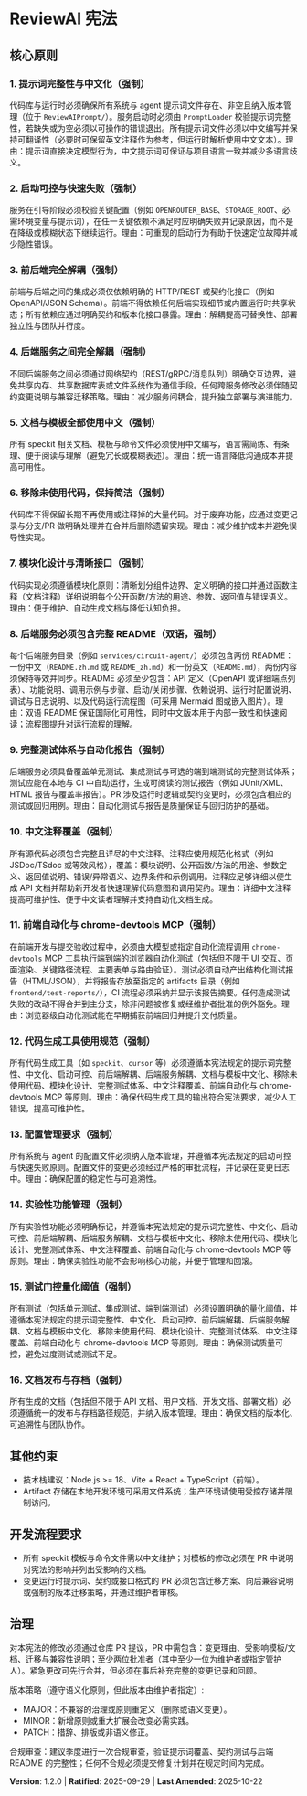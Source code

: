 <!--
Sync Impact Report
- Version change: 1.1.0 -> 1.2.0 (MINOR)
- Last Amended: 2025-10-22
- Reason: 在宪法中新增并明确“测试门控量化阈值”与“文档发布与存档路径”两项可执行要求，旨在把质量门控与文档管理写入治理规范（文档性扩展）。

- Summary of changes:
  - 新增宪法条款：测试门控量化阈值（包括单元/集成/系统/冒烟各阶段的建议阈值）与文档发布与存档规范（发布路径、命名、存档与权限）。
  - 保留并继续执行此前条款（仅中文提示词、chrome-devtools MCP 集成、中文注释、README/测试/契约等）。

- Observations and follow-up (document-only):
  - 该次为宪法扩展，不立即修改代码；后续执行计划已在 TODO 中列出以便逐步实施。
  - 建议在 CI/PR 模板中把若干核验（测试报告存在、coverage、OpenAPI 存在、文档发布路径）设为自动检查项。

- Templates / files flagged for manual follow-up (状态: 待办，变更需单独 PR):
  - `.specify/templates/plan-template.md`: ⚠ 建议翻译并加入宪法核查清单
  - `.specify/templates/spec-template.md`: ⚠ 建议翻译并加入契约/解耦约束说明
  - `.specify/templates/tasks-template.md`: ⚠ 建议翻译并反映测试/契约任务
  - `./.cursor/commands/`（路径已确认）：⚠ 建议翻译并校验术语
  - `ReviewAIPrompt/*/*_en.md`: ⚠ 这些英文提示词文件应由维护者确认备份后移除主线

- Required follow-up TODOs (文档记录，不触发实现)：
  - TODO(ENFORCE_ZH_PROMPTS): 在服务启动验证中优先检查中文提示词存在
  - TODO(OPENAPI_PER_SERVICE): 为每后端创建或提交 OpenAPI/contract 文件
  - TODO(CI_TEST_REPORT): 在 CI 中新增测试执行与报告产出步骤
  - TODO(FINE_AGENT_README): 完善 `services/circuit-fine-agent/README.zh.md` 并与英文版本保持一致
  - TODO(SHARED_PACKAGE_POLICY): 明确共享包版本化與兼容策略
  - TODO(PROMPT_CHANGE_LOG): 在 PR 模板中加入提示词变更需同步更新 `CURSOR.md` 的检查项
  - TODO(ADD_CHROME_MCP): 在前端开发流程中加入 chrome-devtools MCP 自动化测试步骤并定义报告产出与存放位置
  - TODO(ENFORCE_JSDOC_CHINESE): 在 CI 中加入注释规则检查以确保中文注释覆盖
  - TODO(ENFORCE_TEST_THRESHOLDS): 在 CI/发布流程中加入测试门控量化阈值检查（见宪法新增节）
  - TODO(DOC_PUBLISH_PATHS): 定义并在仓库中公布统一的文档发布与存档路径规范

-->

# ReviewAI 宪法

## 核心原则

### 1. 提示词完整性与中文化（强制）
代码库与运行时必须确保所有系统与 agent 提示词文件存在、非空且纳入版本管理（位于 `ReviewAIPrompt/`）。服务启动时必须由 `PromptLoader` 校验提示词完整性，若缺失或为空必须以可操作的错误退出。所有提示词文件必须以中文编写并保持可翻译性（必要时可保留英文注释作为参考，但运行时解析使用中文文本）。理由：提示词直接决定模型行为，中文提示词可保证与项目语言一致并减少多语言歧义。

### 2. 启动可控与快速失败（强制）
服务在引导阶段必须校验关键配置（例如 `OPENROUTER_BASE`、`STORAGE_ROOT`、必需环境变量与提示词），在任一关键依赖不满足时应明确失败并记录原因，而不是在降级或模糊状态下继续运行。理由：可重现的启动行为有助于快速定位故障并减少隐性错误。

### 3. 前后端完全解耦（强制）
前端与后端之间的集成必须仅依赖明确的 HTTP/REST 或契约化接口（例如 OpenAPI/JSON Schema）。前端不得依赖任何后端实现细节或内置运行时共享状态；所有依赖应通过明确契约和版本化接口暴露。理由：解耦提高可替换性、部署独立性与团队并行度。

### 4. 后端服务之间完全解耦（强制）
不同后端服务之间必须通过网络契约（REST/gRPC/消息队列）明确交互边界，避免共享内存、共享数据库表或文件系统作为通信手段。任何跨服务修改必须伴随契约变更说明与兼容迁移策略。理由：减少服务间耦合，提升独立部署与演进能力。

### 5. 文档与模板全部使用中文（强制）
所有 speckit 相关文档、模板与命令文件必须使用中文编写，语言需简练、有条理、便于阅读与理解（避免冗长或模糊表述）。理由：统一语言降低沟通成本并提高可用性。

### 6. 移除未使用代码，保持简洁（强制）
代码库不得保留长期不再使用或注释掉的大量代码。对于废弃功能，应通过变更记录与分支/PR 做明确处理并在合并后删除遗留实现。理由：减少维护成本并避免误导性实现。

### 7. 模块化设计与清晰接口（强制）
代码实现必须遵循模块化原则：清晰划分组件边界、定义明确的接口并通过函数注释（文档注释）详细说明每个公开函数/方法的用途、参数、返回值与错误语义。理由：便于维护、自动生成文档与降低认知负担。

### 8. 后端服务必须包含完整 README（双语，强制）
每个后端服务目录（例如 `services/circuit-agent/`）必须包含两份 README：一份中文（`README.zh.md` 或 `README_zh.md`）和一份英文（`README.md`），两份内容须保持等效并同步。README 必须至少包含：API 定义（OpenAPI 或详细端点列表）、功能说明、调用示例与步骤、启动/关闭步骤、依赖说明、运行时配置说明、调试与日志说明、以及代码运行流程图（可采用 Mermaid 图或嵌入图片）。理由：双语 README 保证国际化可用性，同时中文版本用于内部一致性和快速阅读；流程图提升对运行流程的理解。

### 9. 完整测试体系与自动化报告（强制）
后端服务必须具备覆盖单元测试、集成测试与可选的端到端测试的完整测试体系；测试应能在本地与 CI 中自动运行，生成可阅读的测试报告（例如 JUnit/XML、HTML 报告与覆盖率报告）。PR 涉及运行时逻辑或契约变更时，必须包含相应的测试或回归用例。理由：自动化测试与报告是质量保证与回归防护的基础。

### 10. 中文注释覆盖（强制）
所有源代码必须包含完整且详尽的中文注释。注释应使用规范化格式（例如 JSDoc/TSdoc 或等效风格），覆盖：模块说明、公开函数/方法的用途、参数定义、返回值说明、错误/异常语义、边界条件和示例调用。注释应足够详细以便生成 API 文档并帮助新开发者快速理解代码意图和调用契约。理由：详细中文注释提高可维护性、便于中文读者理解并支持自动化文档生成。

### 11. 前端自动化与 chrome-devtools MCP（强制）
在前端开发与提交验收过程中，必须由大模型或指定自动化流程调用 `chrome-devtools` MCP 工具执行端到端的浏览器自动化测试（包括但不限于 UI 交互、页面渲染、关键路径流程、主要表单与路由验证）。测试必须自动产出结构化测试报告（HTML/JSON），并将报告存放至指定的 artifacts 目录（例如 `frontend/test-reports/`），CI 流程必须采纳并显示该报告摘要。任何造成测试失败的改动不得合并到主分支，除非问题被修复或经维护者批准的例外豁免。理由：浏览器级自动化测试能在早期捕获前端回归并提升交付质量。

### 12. 代码生成工具使用规范（强制）
所有代码生成工具（如 `speckit`、`cursor` 等）必须遵循本宪法规定的提示词完整性、中文化、启动可控、前后端解耦、后端服务解耦、文档与模板中文化、移除未使用代码、模块化设计、完整测试体系、中文注释覆盖、前端自动化与 chrome-devtools MCP 等原则。理由：确保代码生成工具的输出符合宪法要求，减少人工错误，提高可维护性。

### 13. 配置管理要求（强制）
所有系统与 agent 的配置文件必须纳入版本管理，并遵循本宪法规定的启动可控与快速失败原则。配置文件的变更必须经过严格的审批流程，并记录在变更日志中。理由：确保配置的稳定性与可追溯性。

### 14. 实验性功能管理（强制）
所有实验性功能必须明确标记，并遵循本宪法规定的提示词完整性、中文化、启动可控、前后端解耦、后端服务解耦、文档与模板中文化、移除未使用代码、模块化设计、完整测试体系、中文注释覆盖、前端自动化与 chrome-devtools MCP 等原则。理由：确保实验性功能不会影响核心功能，并便于管理和回滚。

### 15. 测试门控量化阈值（强制）
所有测试（包括单元测试、集成测试、端到端测试）必须设置明确的量化阈值，并遵循本宪法规定的提示词完整性、中文化、启动可控、前后端解耦、后端服务解耦、文档与模板中文化、移除未使用代码、模块化设计、完整测试体系、中文注释覆盖、前端自动化与 chrome-devtools MCP 等原则。理由：确保测试质量可控，避免过度测试或测试不足。

### 16. 文档发布与存档（强制）
所有生成的文档（包括但不限于 API 文档、用户文档、开发文档、部署文档）必须遵循统一的发布与存档路径规范，并纳入版本管理。理由：确保文档的版本化、可追溯性与团队协作。

## 其他约束
- 技术栈建议：Node.js >= 18、Vite + React + TypeScript（前端）。
- Artifact 存储在本地开发环境可采用文件系统；生产环境请使用受控存储并限制访问。

## 开发流程要求
- 所有 speckit 模板与命令文件需以中文维护；对模板的修改必须在 PR 中说明对宪法的影响并列出受影响的文档。
- 变更运行时提示词、契约或接口格式的 PR 必须包含迁移方案、向后兼容说明或强制的版本迁移策略，并通过维护者审核。

## 治理
对本宪法的修改必须通过仓库 PR 提议，PR 中需包含：变更理由、受影响模板/文档、迁移与兼容性说明；至少两位批准者（其中至少一位为维护者或指定管护人）。紧急更改可先行合并，但必须在事后补充完整的变更记录和回顾。

版本策略（遵守语义化原则，但此版本由维护者指定）:
- MAJOR：不兼容的治理或原则重定义（删除或语义变更）。
- MINOR：新增原则或重大扩展会改变必需实践。
- PATCH：措辞、排版或非语义修正。

合规审查：建议季度进行一次合规审查，验证提示词覆盖、契约测试与后端 README 的完整性；任何不合规必须提交修复计划并在规定时间内完成。

**Version**: 1.2.0 | **Ratified**: 2025-09-29 | **Last Amended**: 2025-10-22
